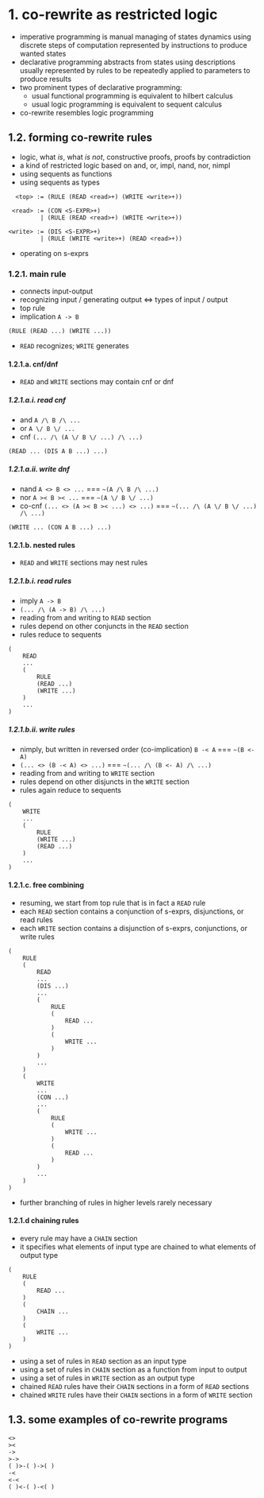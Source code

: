# 1. co-rewrite as restricted logic

- imperative programming is manual managing of states dynamics using discrete steps of computation represented by instructions to produce wanted states
- declarative programming abstracts from states using descriptions usually represented by rules to be repeatedly applied to parameters to produce results
- two prominent types of declarative programming:
    - usual functional programming is equivalent to hilbert calculus
    - usual logic programming is equivalent to sequent calculus
- co-rewrite resembles logic programming

## 1.2. forming co-rewrite rules

- logic, what *is*, what *is not*, constructive proofs, proofs by contradiction
- a kind of restricted logic based on and, or, impl, nand, nor, nimpl
- using sequents as functions
- using sequents as types

```
  <top> := (RULE (READ <read>+) (WRITE <write>+))

 <read> := (CON <S-EXPR>+)
         | (RULE (READ <read>+) (WRITE <write>+))

<write> := (DIS <S-EXPR>+)
         | (RULE (WRITE <write>+) (READ <read>+))
```

- operating on s-exprs

### 1.2.1. main rule

- connects input-output
- recognizing input / generating output <=> types of input / output
- top rule
- implication `A -> B`

```
(RULE (READ ...) (WRITE ...))
```

- `READ` recognizes; `WRITE` generates

#### 1.2.1.a. cnf/dnf

- `READ` and `WRITE` sections may contain cnf or dnf

##### 1.2.1.a.i. read cnf

- and `A /\ B /\ ...`
- or `A \/ B \/ ...`
- cnf `(... /\ (A \/ B \/ ...) /\ ...)`

```
(READ ... (DIS A B ...) ...)
```

##### 1.2.1.a.ii. write dnf

- nand `A <> B <> ...` === `~(A /\ B /\ ...)`
- nor `A >< B >< ...` === `~(A \/ B \/ ...)`
- co-cnf `(... <> (A >< B >< ...) <> ...)` === `~(... /\ (A \/ B \/ ...) /\ ...)`

```
(WRITE ... (CON A B ...) ...)
```

#### 1.2.1.b. nested rules

- `READ` and `WRITE` sections may nest rules

##### 1.2.1.b.i. read rules

- imply `A -> B`
- `(... /\ (A -> B) /\ ...)`
- reading from and writing to `READ` section
- rules depend on other conjuncts in the `READ` section
- rules reduce to sequents

```
(
    READ
    ...
    (
        RULE
        (READ ...)
        (WRITE ...)
    )
    ...
)
```

##### 1.2.1.b.ii. write rules

- nimply, but written in reversed order (co-implication) `B -< A` === `~(B <- A)`
- `(... <> (B -< A) <> ...)` === `~(... /\ (B <- A) /\ ...)`
- reading from and writing to `WRITE` section
- rules depend on other disjuncts in the `WRITE` section
- rules again reduce to sequents

```
(
    WRITE
    ...
    (
        RULE
        (WRITE ...)
        (READ ...)
    )
    ...
)
```

#### 1.2.1.c. free combining

- resuming, we start from top rule that is in fact a `READ` rule
- each `READ` section contains a conjunction of s-exprs, disjunctions, or read rules
- each `WRITE` section contains a disjunction of s-exprs, conjunctions, or write rules

```
(
    RULE
    (
        READ
        ...
        (DIS ...)
        ...
        (
            RULE
            (
                READ ...
            )
            (
                WRITE ...
            )
        )
        ...
    )
    (
        WRITE
        ...
        (CON ...)
        ...
        (
            RULE
            (
                WRITE ...
            )
            (
                READ ...
            )
        )
        ...
    )
)
```

- further branching of rules in higher levels rarely necessary

#### 1.2.1.d chaining rules

- every rule may have a `CHAIN` section
- it specifies what elements of input type are chained to what elements of output type

```
(
    RULE
    (
        READ ...
    )
    (
        CHAIN ...
    )
    (
        WRITE ...
    )
)
```
- using a set of rules in `READ` section as an input type
- using a set of rules in `CHAIN` section as a function from input to output
- using a set of rules in `WRITE` section as an output type
- chained `READ` rules have their `CHAIN` sections in a form of `READ` sections
- chained `WRITE` rules have their `CHAIN` sections in a form of `WRITE` section

## 1.3. some examples of co-rewrite programs

```
<>
><
->
>->
( )>-( )->( )
-<
<-<
( )<-( )-<( )
```
